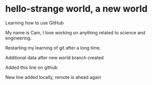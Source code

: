 # hello-strange world, a new world
Learning how to use GitHub

My name is Cam, I love working on anything related to science and engineering.

Restarting my learning of git after a long time.

Additional data after new world branch created



Added this line on github

New line added locally, remote is ahead again